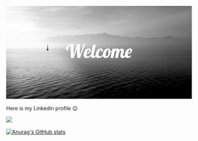 
<p align="center"><img src="Welcome (1).png" /> <p/>

Here is my Linkedin profile :wink:

<a href="https://www.linkedin.com/in/alan-del-fresno-95a034187/"><img src="https://img.shields.io/badge/AlandelFresno-informational?style=flat&logo=LinkedIn&logoColor=white&color=0A66C2" /></a>

[![Anurag's GitHub stats](https://github-readme-stats.vercel.app/api/wakatime?username=@Deknop&theme=noctis_minimus&v=2)](https://github.com/anuraghazra/github-readme-stats)
<!--

**AlandelFresno/AlandelFresno** is a ✨ _special_ ✨ repository because its `README.md` (this file) appears on your GitHub profile.

Here are some ideas to get you started:

- 🔭 I’m currently working on ...
- 🌱 I’m currently learning ...
- 👯 I’m looking to collaborate on ...
- 🤔 I’m looking for help with ...
- 💬 Ask me about ...
- 📫 How to reach me: ...
- 😄 Pronouns: ...
- ⚡ Fun fact: ...
-->
